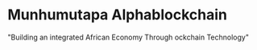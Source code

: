# Munhumutapa Alphablockchain
"Building an integrated African Economy Through ockchain Technology"

